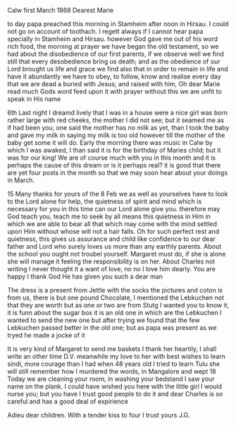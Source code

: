  Calw first March 1868
Dearest Marie

to day papa preached this morning in Stamheim after noon in Hirsau. I could not go on account of toothach. I regett always if I cannot hear papa specially in Stamheim and Hirsau. however God gave me out of his word rich food, the morning at prayer we have began the old testament, so we had about the disobedience of our first parents, if we observe well we find still that every desobedience bring us death; and as the obedience of our Lord brought us life and grace we find also that in order to remain in life and have it abundantly we have to obey, to follow, know and realise every day that we are dead a buried with Jesus; and raised with him, Oh dear Marie read much Gods word feed upon it with prayer without this we are unfit to speak in His name

6th Last night I dreamd lively that I was in a house were a nice girl was born rather large with red cheeks, the mother I did not see; but it seamed me as if had been you, one said the mother has no milk as yet, than I took the baby and gave my milk in saying my milk is too old however till the mother of the baby get some it will do. Early the morning there was music in Calw by which I was awaked, I than said it is for the birthday of Maries child; but it was for our king! We are of course much with you in this month and it is perhaps the cause of this dream or is it perhaps real? it is good that there are yet four posts in the month so that we may soon hear about your doings in March.

15 Many thanks for yours of the 8 Feb we as well as yourselves have to look to the Lord alone for help, the quietness of spirit and mind which is necessary for you in this time can our Lord alone give you. therefore may God teach you, teach me to seek by all means this quietness in Him in which we are able to bear all that which may come with the mind settled upon Him without whose will not a hair falls. Oh for such perfect rest and quietness, this gives us assurance and child like confidence to our dear father and Lord who surely loves us more than any earthly parents. About the school you ought not troubel yourself. Margaret must do, if she is alone she will manage it feeling the responsibility is on her. About Charles not writing I never thought it a want of love, no no I love him dearly. You are happy I thank God He has given you such a dear man

The dress is a present from Jettle with the socks the pictures and coton is from us, there is but one pound Chocolate, I mentioned the Lebkuchen not that they are worth but as one or two are from Stutg I wanted you to know it, it is funn about the sugar box it is an old one in which are the Lebkuchen I wanted to send the new one but after trying we found that the few Lebkuchen passed better in the old one; but as papa was present as we tryed he made a jocke of it

It is very kind of Margaret to send me baskets I thank her heartily, I shall write an other time D.V. meanwhile my love to her with best wishes to learn sindi, more courage than I had when 48 years old I tried to learn Tulu she will still remember how I murdered the words, in Mangalore and wept 
18 Today we are cleaning your room, in washing your bedstand I saw your name on the plank. I could have wished you here with the little girl I would nurse you; but you have I trust good people to do it and dear Charles is so careful and has a good deal of expirience

Adieu dear children. With a tender kiss to four I trust
 yours J.G.
